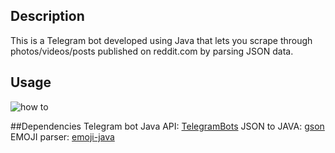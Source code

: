 ## Description
This is a Telegram bot developed using Java that lets you scrape through photos/videos/posts published on reddit.com 
by parsing JSON data.

## Usage

![how to]()

##Dependencies
Telegram bot Java API: [TelegramBots](https://github.com/rubenlagus/TelegramBotshttps://github.com/rubenlagus/TelegramBots)
JSON to JAVA: [gson](https://github.com/google/gson)
EMOJI parser: [emoji-java](https://github.com/vdurmont/emoji-java)
 







